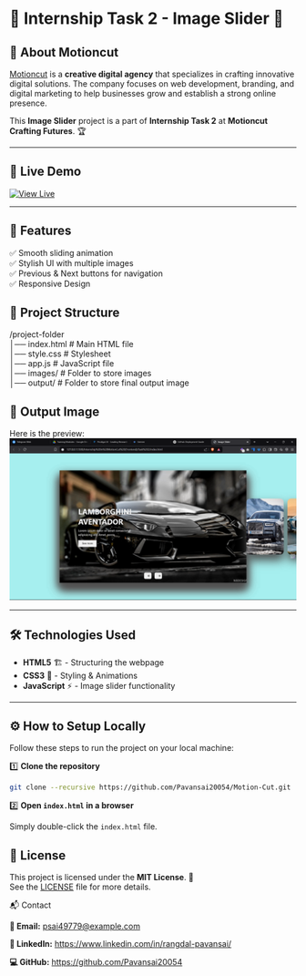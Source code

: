 # 🚀 Internship Task 2 - Image Slider 🎨  

## 🌟 About Motioncut  
[Motioncut](https://motioncut.com/) is a **creative digital agency** that specializes in crafting innovative digital solutions. The company focuses on web development, branding, and digital marketing to help businesses grow and establish a strong online presence.  

This **Image Slider** project is a part of **Internship Task 2** at **Motioncut Crafting Futures**. 🏆  

---

## 🔗 Live Demo  
[![View Live](https://img.shields.io/badge/🔴%20Live%20Demo-Click%20Here-red?style=for-the-badge)](https://pavansai20054.github.io/Motion-Cut//)  

---

## 📌 Features  
✅ Smooth sliding animation  
✅ Stylish UI with multiple images  
✅ Previous & Next buttons for navigation  
✅ Responsive Design  

## 📁 Project Structure  
/project-folder <br>
│── index.html # Main HTML file <br>
│── style.css # Stylesheet <br>
│── app.js # JavaScript file <br>
│── images/ # Folder to store images <br>
│── output/ # Folder to store final output image <br>


## 📸 Output Image
Here is the preview:
![Output Preview](./images/output.png)


---

## 🛠️ Technologies Used  
- **HTML5** 🏗️ - Structuring the webpage  
- **CSS3** 🎨 - Styling & Animations  
- **JavaScript** ⚡ - Image slider functionality  

---

## ⚙️ How to Setup Locally  
Follow these steps to run the project on your local machine:  

1️⃣ **Clone the repository**  
```bash
git clone --recursive https://github.com/Pavansai20054/Motion-Cut.git
```

2️⃣ **Open `index.html` in a browser**

Simply double-click the `index.html` file.

## 📜 License  
This project is licensed under the **MIT License**. 📝  
See the [LICENSE](LICENSE.txt) file for more details.  


📬 Contact

**📧 Email:** psai49779@example.com

**🔗 LinkedIn:** https://www.linkedin.com/in/rangdal-pavansai/

**💻 GitHub:** https://github.com/Pavansai20054
